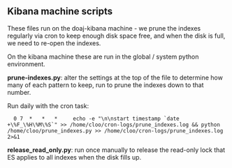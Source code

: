 ## Kibana machine scripts

These files run on the doaj-kibana machine - we prune the indexes regularly via cron to keep
enough disk space free, and when the disk is full, we need to re-open the indexes.

On the kibana machine these are run in the global / system python environment.

**prune-indexes.py**: alter the settings at the top of the file to determine how many of each
pattern to keep, run to prune the indexes down to that number.

Run daily with the cron task:

```
  0 7  *   *   *     echo -e "\n\nstart timestamp `date +\%F_\%H\%M\%S`" >> /home/cloo/cron-logs/prune_indexes.log && python /home/cloo/prune_indexes.py >> /home/cloo/cron-logs/prune_indexes.log 2>&1
```

**release_read_only.py**: run once manually to release the read-only lock that ES applies
to all indexes when the disk fills up.